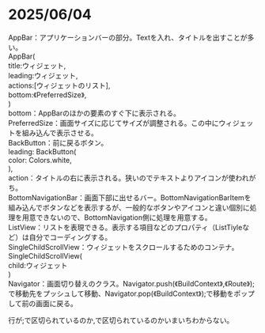 # 2025/06/04  
AppBar：アプリケーションバーの部分。Textを入れ、タイトルを出すことが多い。  
AppBar(  
  title:ウィジェット,  
  leading:ウィジェット,  
  actions:<Widget>[ウィジェットのリスト],  
  bottom:《PreferredSize》,  
)  
bottom：AppBarのほかの要素のすぐ下に表示される。  
PreferredSize：画面サイズに応じてサイズが調整される。この中にウィジェットを組み込んで表示させる。  
BackButton：前に戻るボタン。  
leading: BackButton(  
  color: Colors.white,  
),  
action：タイトルの右に表示される。狭いのでテキストよりアイコンが使われがち。  
BottomNavigationBar：画面下部に出せるバー。BottomNavigationBarItemを組み込んでボタンなどを表示するが、一般的なボタンやアイコンと違い個別に処理を用意できないので、BottomNavigation側に処理を用意する。  
ListView：リストを表現できる。表示する項目などのプロパティ（ListTiyleなど）は自分でコーディングする。  
SingleChildScrollView：ウィジェットをスクロールするためのコンテナ。  
SingleChildScrollView(  
child:ウィジェット  
)  
Navigator：画面切り替えのクラス。Navigator.push(《BuildContext》,《Route》);で移動先をプッシュして移動、Navigator.pop(《BuildContext》);で移動をポップして前の画面に戻る。  

行が;で区切られているのか,で区切られているのかいまいちわからない。
